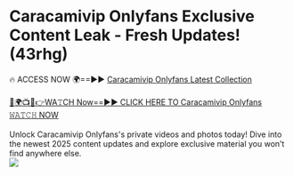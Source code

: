 # Caracamivip Onlyfans Exclusive Content Leak - Fresh Updates! (43rhg)

🔥 ACCESS NOW 🌍==►► <a href="https://tinyurl.com/kvy9nzfs" rel="nofollow">Caracamivip Onlyfans Latest Collection</a>
<br><br>
[🔴🌍📺📱👉WA𝚃CH Now==►► CLICK HERE TO Caracamivip Onlyfans 𝚆𝙰𝚃𝙲𝙷 NOW](https://tinyurl.com/kvy9nzfs)
<br><br>
Unlock Caracamivip Onlyfans's private videos and photos today! Dive into the newest 2025 content updates and explore exclusive material you won’t find anywhere else.
<br>
<a href="https://tinyurl.com/kvy9nzfs" rel="nofollow" data-target="animated-image.originalLink"><img src="https://camo.githubusercontent.com/8a4f000d20f83aca3bf7ec5f350d767afa0574a8a352519fd8cfa583a6f93a33/68747470733a2f2f692e696d6775722e636f6d2f644a486b345a712e676966" data-canonical-src="https://i.imgur.com/dJHk4Zq.gif" style="max-width: 100%; display: inline-block;" data-target="animated-image.originalImage"></a>
<br>
